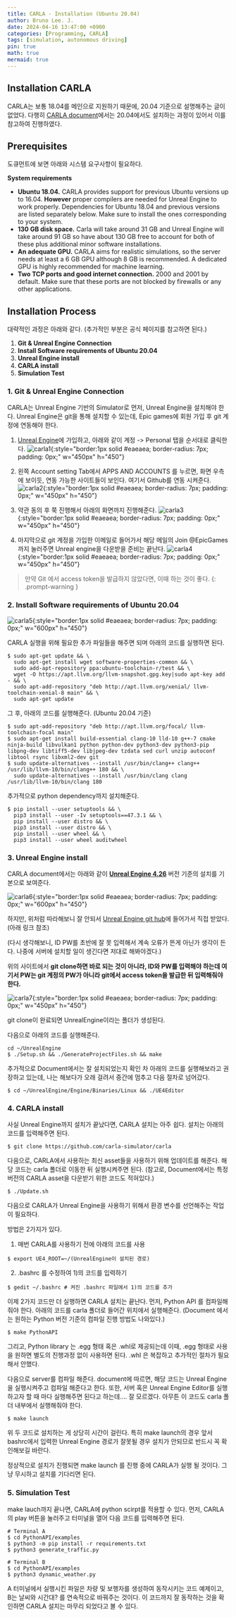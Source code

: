 ```yaml
---
title: CARLA - Installation (Ubuntu 20.04)
author: Bruno Lee. J.
date: 2024-04-16 13:47:00 +0900
categories: [Programming, CARLA]
tags: [simulation, autonomous driving]
pin: true
math: true
mermaid: true
---
```


## Installation CARLA
CARLA는 보통 18.04를 메인으로 지원하기 때문에, 20.04 기준으로 설명해주는 글이 없었다. 다행히 [CARLA document](https://carla.readthedocs.io/en/latest/build_linux/)에서는 20.04에서도 설치하는 과정이 있어서 이를 참고하여 진행하였다.

## Prerequisites
도큐먼트에 보면 아래와 시스템 요구사항이 필요하다.

**System requirements**
- **Ubuntu 18.04.** CARLA provides support for previous Ubuntu versions up to 16.04. **However** proper compilers are needed for Unreal Engine to work properly. Dependencies for Ubuntu 18.04 and previous versions are listed separately below. Make sure to install the ones corresponding to your system.
- **130 GB disk space.** Carla will take around 31 GB and Unreal Engine will take around 91 GB so have about 130 GB free to account for both of these plus additional minor software installations.
- **An adequate GPU.** CARLA aims for realistic simulations, so the server needs at least a 6 GB GPU although 8 GB is recommended. A dedicated GPU is highly recommended for machine learning.
- **Two TCP ports and good internet connection.** 2000 and 2001 by default. Make sure that these ports are not blocked by firewalls or any other applications.


## Installation Process
대략적인 과정은 아래와 같다. (추가적인 부분은 공식 페이지를 참고하면 된다.)
1. **Git & Unreal Engine Connection**
2. **Install Software requirements of Ubuntu 20.04**
3. **Unreal Engine install**
4. **CARLA install**
5. **Simulation Test**

### 1. Git & Unreal Engine Connection
CARLA는 Unreal Engine 기반의 Simulator로 먼저, Unreal Engine을 설치해야 한다. Unreal Engine은 git을 통해 설치할 수 있는데, Epic games에 회원 가입 후 git 계정에 연동해야 한다.

1) [Unreal Engine](https://www.unrealengine.com/en-US/ue-on-github)에 가입하고, 아래와 같이 계정 -> Personal 탭을 순서대로 클릭한다.
![carla1](https://github.com/cotes2020/jekyll-theme-chirpy/assets/62800365/bde60400-7107-4fcc-82d2-71b77ecc6d55){:style="border:1px solid #eaeaea; border-radius: 7px; padding: 0px;" w="450px" h="450"}

2) 왼쪽 Account setting Tab에서 APPS AND ACCOUNTS 를 누르면, 화면 우측에 보이듯, 연동 가능한 사이트들이 보인다. 여기서 Github를 연동 시켜준다.
![carla2](https://github.com/cotes2020/jekyll-theme-chirpy/assets/62800365/51977859-6af7-49b5-b5d0-e0dac3777d96){:style="border:1px solid #eaeaea; border-radius: 7px; padding: 0px;" w="450px" h="450"}

3) 약관 동의 후 쭉 진행해서 아래의 화면까지 진행해준다.
![carla3](https://github.com/cotes2020/jekyll-theme-chirpy/assets/62800365/3314a2f4-3668-43d3-9139-ae449770afa0){:style="border:1px solid #eaeaea; border-radius: 7px; padding: 0px;" w="450px" h="450"}

4) 마지막으로 git 계정을 가입한 이메일로 들어가서 해당 메일의 Join @EpicGames 까지 눌러주면 Unreal engine을 다운받을 준비는 끝난다.
![carla4](https://github.com/cotes2020/jekyll-theme-chirpy/assets/62800365/3dc527f5-8263-4b7f-a41d-d16f1563250b){:style="border:1px solid #eaeaea; border-radius: 7px; padding: 0px;" w="450px" h="450"}

> 만약 Git 에서 access token을 발급하지 않았다면, 이때 하는 것이 좋다.
{: .prompt-warning }

### 2. Install Software requirements of Ubuntu 20.04
![carla5](https://github.com/cotes2020/jekyll-theme-chirpy/assets/62800365/942097e0-a787-43dc-a50d-aff30a49745a){:style="border:1px solid #eaeaea; border-radius: 7px; padding: 0px;" w="600px" h="450"}

CARLA 실행을 위해 필요한 추가 파일들을 해주면 되며 아래의 코드를 실행하면 된다.

```console
$ sudo apt-get update && \
  sudo apt-get install wget software-properties-common && \
  sudo add-apt-repository ppa:ubuntu-toolchain-r/test && \
  wget -O https://apt.llvm.org/llvm-snapshot.gpg.key|sudo apt-key add - && \
  sudo apt-add-repository "deb http://apt.llvm.org/xenial/ llvm-toolchain-xenial-8 main" && \
  sudo apt-get update
```

그 후, 아래의 코드를 실행해준다. (Ubuntu 20.04 기준)
```console
$ sudo apt-add-repository "deb http://apt.llvm.org/focal/ llvm-toolchain-focal main"
$ sudo apt-get install build-essential clang-10 lld-10 g++-7 cmake ninja-build libvulkan1 python python-dev python3-dev python3-pip libpng-dev libtiff5-dev libjpeg-dev tzdata sed curl unzip autoconf libtool rsync libxml2-dev git
$ sudo update-alternatives --install /usr/bin/clang++ clang++ /usr/lib/llvm-10/bin/clang++ 180 && \
  sudo update-alternatives --install /usr/bin/clang clang /usr/lib/llvm-10/bin/clang 180
```

추가적으로 python dependency까지 설치해준다.
```console
$ pip install --user setuptools && \
  pip3 install --user -Iv setuptools==47.3.1 && \
  pip install --user distro && \
  pip3 install --user distro && \
  pip install --user wheel && \
  pip3 install --user wheel auditwheel
```

### 3. Unreal Engine install
CARLA document에서는 아래와 같이 **<u>Unreal Engine 4.26</u>** 버전 기준의 설치를 기본으로 보여준다.

![carla6](https://github.com/cotes2020/jekyll-theme-chirpy/assets/62800365/b7ecc6e2-b7c8-46ae-85c4-7fbfa5dc3775){:style="border:1px solid #eaeaea; border-radius: 7px; padding: 0px;" w="600px" h="450"}

하지만, 위처럼 따라해보니 잘 안되서 [Unreal Engine git hub](https://github.com/CarlaUnreal/UnrealEngine)에 들어가서 직접 받았다. (아래 링크 참조)

(다시 생각해보니, ID PW를 초반에 잘 못 입력해서 계속 오류가 뜬게 아닌가 생각이 든다. 나중에 서버에 설치할 일이 생긴다면 저대로 해봐야겠다.)

위의 사이트에서 **git clone하면 바로 되는 것이 아니라, ID와 PW를 입력해야 하는데 여기서 PW는 git 계정의 PW가 아니라 git에서 access token을 발급한 뒤 입력해줘야 한다.**

![carla7](https://github.com/cotes2020/jekyll-theme-chirpy/assets/62800365/5cd3d01a-a793-4db3-b262-90925a855cbc){:style="border:1px solid #eaeaea; border-radius: 7px; padding: 0px;" w="450px" h="450"}

git clone이 완료되면 UnrealEngine이라는 폴더가 생성된다.

다음으로 아래의 코드를 실행해준다.

```console
cd ~/UnrealEngine
$ ./Setup.sh && ./GenerateProjectFiles.sh && make
```

추가적으로 Document에서는 잘 설치되었는지 확인 차 아래의 코드를 실행해보라고 권장하고 있는데, 나는 해보다가 오래 걸려서 중간에 멈추고 다음 절차로 넘어갔다.
```console
$ cd ~/UnrealEngine/Engine/Binaries/Linux && ./UE4Editor
```

### 4. CARLA install
사실 Unreal Engine까지 설치가 끝났다면, CARLA 설치는 아주 쉽다.  설치는 아래의 코드를 입력해주면 된다.
```console
$ git clone https://github.com/carla-simulator/carla
```

다음으로, CARLA에서 사용하는 최신 asset들을 사용하기 위해 업데이트를 해준다. 해당 코드는 carla 폴더로 이동한 뒤 실행시켜주면 된다. (참고로, Document에서는 특정 버전의 CARLA asset을 다운받기 위한 코드도 적혀있다.)

```console
$ ./Update.sh
```

다음으로 CARLA가 Unreal Engine을 사용하기 위해서 환경 변수를 선언해주는 작업이 필요하다.

방법은 2가지가 있다.

1) 매번 CARLA를 사용하기 전에 아래의 코드를 사용

```console
$ export UE4_ROOT=~/(UnrealEngine이 설치된 경로)
```

2) .bashrc 를 수정하여 1)의 코드를 입력하기
```console
$ gedit ~/.bashrc # 켜진 .bashrc 파일에서 1)의 코드를 추가
```

이제 2가지 코드만 더 실행하면  CARLA 설치는 끝난다. 먼저, Python API 를 컴파일해줘야 한다. 아래의 코드를 carla 폴더로 들어간 위치에서 실행해준다. (Document 에서는 원하는 Python 버전 기준의 컴파일 진행 방법도 나와있다.)

```console
$ make PythonAPI
```
그리고, Python library 는 .egg 형태 혹은 .whl로 제공되는데 이때, .egg 형태로 사용을 원하면 별도의 진행과정 없이 사용하면 된다. .whl 은 복잡하고 추가적인 절차가 필요해서 안했다.

다음으로 server를 컴파일 해준다. document에 따르면, 해당 코드는 Unreal Engine을 실행시켜주고 컴파일 해준다고 한다. 또한, 서버 혹은 Unreal Engine Editor를 실행하고자 할 때 마다  실행해주면 된다고 하는데…. 잘 모르겠다. 아무튼 이 코드도  carla 폴더 내부에서 실행해줘야 한다.

```console
$ make launch
```

위 두 코드로 설치하는 게 상당히 시간이 걸린다. 특히  make launch의 경우 앞서 bashrc에서 입력한 Unreal Engine 경로가 잘못될 경우 설치가 안되므로 반드시 꼭 확인해보길 바란다.

정상적으로 설치가 진행되면 make launch 를 진행 중에 CARLA가 실행 될 것이다. 그냥 무시하고 설치를 기다리면 된다.

### 5. Simulation Test
make lauch까지 끝나면, CARLA에 python scirpt를 적용할 수 있다. 먼저, CARLA의 play 버튼을 눌러주고 터미널을 열어 다음 코드를 입력해주면 된다.

```console
# Terminal A 
$ cd PythonAPI/examples
$ python3 -m pip install -r requirements.txt
$ python3 generate_traffic.py  

# Terminal B
$ cd PythonAPI/examples
$ python3 dynamic_weather.py
```

A 터미널에서 실행시킨 파일은 차량 및 보행자를 생성하여 동작시키는 코드 예제이고, B는 날씨와 시간대? 를 연속적으로 바꿔주는 것이다. 이 코드까지 잘 동작하는 것을 확인하면 CARLA 설치는 마무리 되었다고 볼 수 있다.